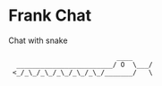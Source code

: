 # Frank Chat

Chat with snake

```
                           ____
  ________________________/ O  \___/
 <_/_\_/_\_/_\_/_\_/_\_/_______/   \

```
